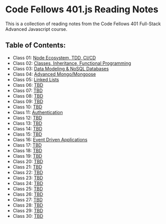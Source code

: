 # Code Fellows 401.js Reading Notes

This is a collection of reading notes from the Code Fellows 401 Full-Stack Advanced Javascript course.

## Table of Contents:

* Class 01: [Node Ecosystem, TDD, CI/CD](class01.md)
* Class 02: [Classes, Inheritance, Functional Programming](class02.md)
* Class 03: [Data Modeling & NoSQL Databases](class03.md)
* Class 04: [Advanced Mongo/Mongoose](class04.md)
* Class 05: [Linked Lists](class05.md)
* Class 06: [TBD](class06.md)
* Class 07: [TBD](class07.md)
* Class 08: [TBD](class08.md)
* Class 09: [TBD](class09.md)
* Class 10: [TBD](class10.md)
* Class 11: [Authentication](class11.md)
* Class 12: [TBD](class12.md)
* Class 13: [TBD](class13.md)
* Class 14: [TBD](class14.md)
* Class 15: [TBD](class15.md)
* Class 16: [Event Driven Applications](class16.md)
* Class 17: [TBD](class17.md)
* Class 18: [TBD](class18.md)
* Class 19: [TBD](class19.md)
* Class 20: [TBD](class20.md)
* Class 21: [TBD](class21.md)
* Class 22: [TBD](class22.md)
* Class 23: [TBD](class23.md)
* Class 24: [TBD](class24.md)
* Class 25: [TBD](class25.md)
* Class 26: [TBD](class26.md)
* Class 27: [TBD](class27.md)
* Class 28: [TBD](class28.md)
* Class 29: [TBD](class29.md)
* Class 30: [TBD](class30.md)
